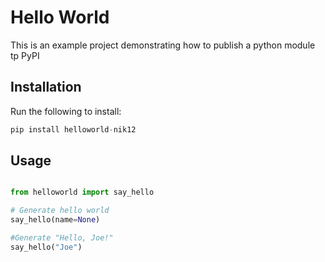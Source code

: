 # Hello World

This is an example project demonstrating how to publish a python module tp PyPI


## Installation

Run the following to install:

```python
pip install helloworld-nik12
```

## Usage

```python

from helloworld import say_hello

# Generate hello world
say_hello(name=None)

#Generate "Hello, Joe!"
say_hello("Joe")

```